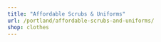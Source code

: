 ```yaml
---
title: "Affordable Scrubs & Uniforms"
url: /portland/affordable-scrubs-and-uniforms/
shop: clothes
---
```


